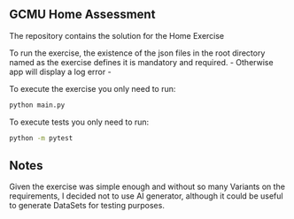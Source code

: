 ## GCMU Home Assessment

The repository contains the solution for the Home Exercise

To run the exercise, the existence of the json files in the root directory named as the exercise defines it is mandatory and required. - Otherwise app will display a log error -


To execute the exercise you only need to run:

```bash
python main.py
```

To execute tests you only need to run:

```bash
python -m pytest
```


## Notes

Given the exercise was simple enough and without so many Variants on the requirements, I decided not to use AI generator, although it could be useful to generate DataSets for testing purposes.
